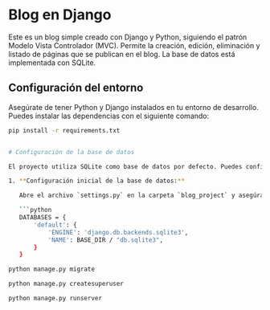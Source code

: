 


# Blog en Django

Este es un blog simple creado con Django y Python, siguiendo el patrón Modelo Vista Controlador (MVC). Permite la creación, edición, eliminación y listado de páginas que se publican en el blog. La base de datos está implementada con SQLite.

## Configuración del entorno

Asegúrate de tener Python y Django instalados en tu entorno de desarrollo. Puedes instalar las dependencias con el siguiente comando:

```bash
pip install -r requirements.txt


# Configuración de la base de datos

El proyecto utiliza SQLite como base de datos por defecto. Puedes configurar la base de datos y aplicar las migraciones con los siguientes comandos:

1. **Configuración inicial de la base de datos:**

   Abre el archivo `settings.py` en la carpeta `blog_project` y asegúrate de que la configuración de la base de datos esté como sigue:

   ```python
   DATABASES = {
       'default': {
           'ENGINE': 'django.db.backends.sqlite3',
           'NAME': BASE_DIR / "db.sqlite3",
       }
   }

python manage.py migrate

python manage.py createsuperuser

python manage.py runserver
